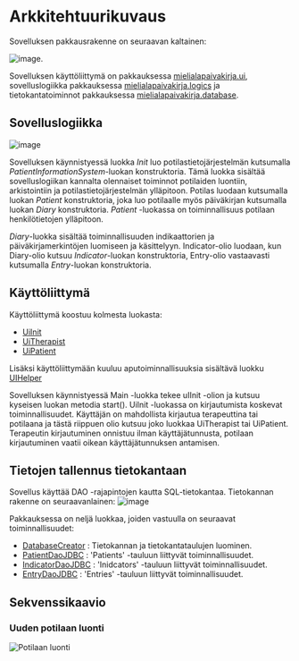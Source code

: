 # Arkkitehtuurikuvaus

Sovelluksen pakkausrakenne on seuraavan kaltainen:

![image](https://yuml.me/jannek/7851cc75.jpg).

Sovelluksen käyttöliittymä on pakkauksessa [mielialapaivakirja.ui](https://github.com/jmjkorte/ot-harjoitustyo/tree/master/mielialapaivakirja/src/main/java/fi/mielialapaivakirja/ui), sovelluslogiikka pakkauksessa [mielialapaivakirja.logics](https://github.com/jmjkorte/ot-harjoitustyo/tree/master/mielialapaivakirja/src/main/java/fi/mielialapaivakirja/logics) ja tietokantatoiminnot pakkauksessa [mielialapaivakirja.database](https://github.com/jmjkorte/ot-harjoitustyo/tree/master/mielialapaivakirja/src/main/java/fi/mielialapaivakirja/database).

## Sovelluslogiikka

![image](https://yuml.me/jannek/Logics.jpg)

Sovelluksen käynnistyessä luokka *Init* luo potilastietojärjestelmän kutsumalla *PatientInformationSystem*-luokan konstruktoria. Tämä luokka sisältää sovelluslogiikan kannalta olennaiset toiminnot potilaiden luontiin, arkistointiin ja potilastietojärjestelmän ylläpitoon.  Potilas luodaan kutsumalla luokan *Patient* konstruktoria, joka luo potilaalle myös päiväkirjan kutsumalla luokan *Diary* konstruktoria. *Patient* -luokassa on toiminnallisuus potilaan henkilötietojen ylläpitoon.

*Diary*-luokka sisältää toiminnallisuuden indikaattorien ja päiväkirjamerkintöjen luomiseen ja käsittelyyn. Indicator-olio luodaan, kun Diary-olio kutsuu *Indicator*-luokan konstruktoria, Entry-olio vastaavasti kutsumalla *Entry*-luokan konstruktoria. 

## Käyttöliittymä

Käyttöliittymä koostuu kolmesta luokasta:
- [UiInit](https://github.com/jmjkorte/ot-harjoitustyo/blob/master/mielialapaivakirja/src/main/java/fi/mielialapaivakirja/ui/UiInit.java)
- [UiTherapist](https://github.com/jmjkorte/ot-harjoitustyo/blob/master/mielialapaivakirja/src/main/java/fi/mielialapaivakirja/ui/UiPatient.java)
- [UiPatient](https://github.com/jmjkorte/ot-harjoitustyo/blob/master/mielialapaivakirja/src/main/java/fi/mielialapaivakirja/ui/UiPatient.java) 

Lisäksi käyttöliittymään kuuluu aputoiminnallisuuksia sisältävä luokku [UIHelper](https://github.com/jmjkorte/ot-harjoitustyo/blob/master/mielialapaivakirja/src/main/java/fi/mielialapaivakirja/ui/UiHelper.java)

Sovelluksen käynnistyessä Main -luokka tekee uIInit -olion ja kutsuu kyseisen luokan metodia start(). UiInit -luokassa on kirjautumista koskevat toiminnallisuudet. Käyttäjän on mahdollista kirjautua terapeuttina tai potilaana ja tästä riippuen olio kutsuu joko luokkaa UiTherapist tai UiPatient. Terapeutin kirjautuminen onnistuu ilman käyttäjätunnusta, potilaan kirjautuminen vaatii oikean käyttäjätunnuksen antamisen.

## Tietojen tallennus tietokantaan

Sovellus käyttää DAO -rajapintojen kautta SQL-tietokantaa. Tietokannan rakenne on seuraavanlainen: 
![image](https://yuml.me/jannek/4d4e180e.jpg)

Pakkauksessa on neljä luokkaa, joiden vastuulla on seuraavat toiminnallisuudet:
- [DatabaseCreator](https://github.com/jmjkorte/ot-harjoitustyo/blob/master/mielialapaivakirja/src/main/java/fi/mielialapaivakirja/database/DatabaseCreator.java) : Tietokannan ja tietokantataulujen luominen.
- [PatientDaoJDBC](https://github.com/jmjkorte/ot-harjoitustyo/blob/master/mielialapaivakirja/src/main/java/fi/mielialapaivakirja/database/PatientDaoJDBC.java) : 'Patients' -tauluun liittyvät toiminnallisuudet.
- [IndicatorDaoJDBC](https://github.com/jmjkorte/ot-harjoitustyo/blob/master/mielialapaivakirja/src/main/java/fi/mielialapaivakirja/database/IndicatorDaoJDBC.java) : 'Inidcators' -tauluun liittyvät toiminnallisuudet.
- [EntryDaoJDBC](https://github.com/jmjkorte/ot-harjoitustyo/blob/master/mielialapaivakirja/src/main/java/fi/mielialapaivakirja/database/EntryDaoJDBC.java) : 'Entries' -tauluun liittyvät toiminnallisuudet.

## Sekvenssikaavio

### Uuden potilaan luonti 

![Potilaan luonti](https://user-images.githubusercontent.com/55651379/115962971-682c3500-a526-11eb-90c7-4c313d11e4fd.png)

